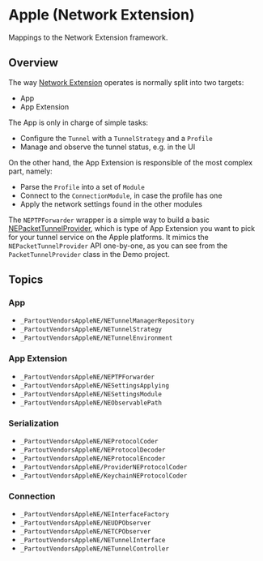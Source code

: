 # Apple (Network Extension)

Mappings to the Network Extension framework.

## Overview

The way [Network Extension](https://developer.apple.com/documentation/networkextension) operates is normally split into two targets:

- App
- App Extension

The App is only in charge of simple tasks:

- Configure the ``Tunnel`` with a ``TunnelStrategy`` and a ``Profile``
- Manage and observe the tunnel status, e.g. in the UI

On the other hand, the App Extension is responsible of the most complex part, namely:

- Parse the ``Profile`` into a set of ``Module``
- Connect to the ``ConnectionModule``, in case the profile has one
- Apply the network settings found in the other modules

The ``NEPTPForwarder`` wrapper is a simple way to build a basic [NEPacketTunnelProvider](https://developer.apple.com/documentation/networkextension/nepackettunnelprovider), which is type of App Extension you want to pick for your tunnel service on the Apple platforms. It mimics the `NEPacketTunnelProvider` API one-by-one, as you can see from the `PacketTunnelProvider` class in the Demo project.

## Topics

### App

- ``_PartoutVendorsAppleNE/NETunnelManagerRepository``
- ``_PartoutVendorsAppleNE/NETunnelStrategy``
- ``_PartoutVendorsAppleNE/NETunnelEnvironment``

### App Extension

- ``_PartoutVendorsAppleNE/NEPTPForwarder``
- ``_PartoutVendorsAppleNE/NESettingsApplying``
- ``_PartoutVendorsAppleNE/NESettingsModule``
- ``_PartoutVendorsAppleNE/NEObservablePath``

### Serialization

- ``_PartoutVendorsAppleNE/NEProtocolCoder``
- ``_PartoutVendorsAppleNE/NEProtocolDecoder``
- ``_PartoutVendorsAppleNE/NEProtocolEncoder``
- ``_PartoutVendorsAppleNE/ProviderNEProtocolCoder``
- ``_PartoutVendorsAppleNE/KeychainNEProtocolCoder``

### Connection

- ``_PartoutVendorsAppleNE/NEInterfaceFactory``
- ``_PartoutVendorsAppleNE/NEUDPObserver``
- ``_PartoutVendorsAppleNE/NETCPObserver``
- ``_PartoutVendorsAppleNE/NETunnelInterface``
- ``_PartoutVendorsAppleNE/NETunnelController``
